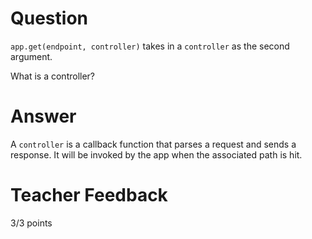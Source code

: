 # Question

`app.get(endpoint, controller)` takes in a `controller` as the second argument.

What is a controller?

# Answer
A `controller` is a callback function that parses a request and sends a response. It will be invoked by the app when the associated path is hit.
# Teacher Feedback

3/3 points
